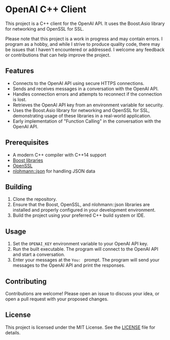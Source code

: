 # OpenAI C++ Client

This project is a C++ client for the OpenAI API. It uses the Boost.Asio library for networking and OpenSSL for SSL.

Please note that this project is a work in progress and may contain errors. I program as a hobby, and while I strive to produce quality code, there may be issues that I haven't encountered or addressed. I welcome any feedback or contributions that can help improve the project.

## Features

- Connects to the OpenAI API using secure HTTPS connections.
- Sends and receives messages in a conversation with the OpenAI API.
- Handles connection errors and attempts to reconnect if the connection is lost.
- Retrieves the OpenAI API key from an environment variable for security.
- Uses the Boost.Asio library for networking and OpenSSL for SSL, demonstrating usage of these libraries in a real-world application.
- Early implementation of "Function Calling" in the conversation with the OpenAI API.

## Prerequisites

- A modern C++ compiler with C++14 support
- [Boost libraries](https://www.boost.org/)
- [OpenSSL](https://www.openssl.org/)
- [nlohmann::json](https://github.com/nlohmann/json) for handling JSON data

## Building

1. Clone the repository.
2. Ensure that the Boost, OpenSSL, and nlohmann::json libraries are installed and properly configured in your development environment.
3. Build the project using your preferred C++ build system or IDE.

## Usage

1. Set the `OPENAI_KEY` environment variable to your OpenAI API key.
2. Run the built executable. The program will connect to the OpenAI API and start a conversation.
3. Enter your messages at the `You: ` prompt. The program will send your messages to the OpenAI API and print the responses.

## Contributing

Contributions are welcome! Please open an issue to discuss your idea, or open a pull request with your proposed changes.

## License

This project is licensed under the MIT License. See the [LICENSE](LICENSE.txt) file for details.
